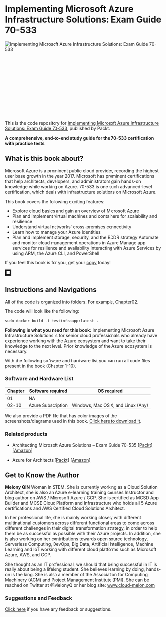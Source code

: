 # Implementing Microsoft Azure Infrastructure Solutions: Exam Guide 70-533

<a href="https://www.packtpub.com/virtualization-and-cloud/implementing-microsoft-azure-infrastructure-solutions-exam-guide-70-533?utm_source=github&utm_medium=repository&utm_campaign=9781789137958 "><img src="https://d1ldz4te4covpm.cloudfront.net/sites/default/files/imagecache/ppv4_main_book_cover/B010421.png" alt="Implementing Microsoft Azure Infrastructure Solutions: Exam Guide 70-533" height="256px" align="right"></a>

This is the code repository for [Implementing Microsoft Azure Infrastructure Solutions: Exam Guide 70-533](https://www.packtpub.com/virtualization-and-cloud/implementing-microsoft-azure-infrastructure-solutions-exam-guide-70-533?utm_source=github&utm_medium=repository&utm_campaign=9781789137958), published by Packt.

**A comprehensive, end-to-end study guide for the 70-533 certification with practice tests**

## What is this book about?
Microsoft Azure is a prominent public cloud provider, recording the highest user base growth in the year 2017. Microsoft has prominent certifications that help architects, developers, and administrators gain hands-on knowledge while working on Azure. 70-533 is one such advanced-level certification, which deals with infrastructure solutions on Microsoft Azure.

This book covers the following exciting features:
* Explore cloud basics and gain an overview of Microsoft Azure 
* Plan and implement virtual machines and containers for scalability and resilience 
* Understand virtual networks' cross-premises connectivity 
* Learn how to manage your Azure identities 
* Plan and implement storage, security, and the BCDR strategy 
Automate and monitor cloud management operations in Azure 
Manage app services for resilience and availability 
Interacting with Azure Services by using ARM, the Azure CLI, and PowerShell 

If you feel this book is for you, get your [copy](https://www.amazon.com/dp/1-789-13795-0) today!

<a href="https://www.packtpub.com/?utm_source=github&utm_medium=banner&utm_campaign=GitHubBanner"><img src="https://raw.githubusercontent.com/PacktPublishing/GitHub/master/GitHub.png" 
alt="https://www.packtpub.com/" border="5" /></a>

## Instructions and Navigations
All of the code is organized into folders. For example, Chapter02.

The code will look like the following:
```
sudo docker build -t testinfraapp:latest .
```

**Following is what you need for this book:**
Implementing Microsoft Azure Infrastructure Solutions is for senior cloud professionals who already have experience working with the Azure ecosystem and want to take their knowledge to the next level. Prior knowledge of the Azure ecosystem is necessary.

With the following software and hardware list you can run all code files present in the book (Chapter 1-10).
### Software and Hardware List
| Chapter | Software required | OS required |
| -------- | ------------------------------------ | ----------------------------------- |
| 01 | NA |  |
| 02-10 | Azure Subscription | Windows, Mac OS X, and Linux (Any) |



We also provide a PDF file that has color images of the screenshots/diagrams used in this book. [Click here to download it](https://www.packtpub.com/sites/default/files/downloads/ImplementingMicrosoftAzureInfrastructureSolutionsExamGuide70533_ColorImages.pdf).

### Related products
* Architecting Microsoft Azure Solutions – Exam Guide 70-535 [[Packt]](https://www.packtpub.com/virtualization-and-cloud/architecting-microsoft-azure-solutions-exam-guide-70-535?utm_source=github&utm_medium=repository&utm_campaign=9781788991735) [[Amazon]](https://www.amazon.com/dp/1-788-99173-7)

* Azure for Architects [[Packt]](https://www.packtpub.com/virtualization-and-cloud/azure-architects?utm_source=github&utm_medium=repository&utm_campaign=9781788397391) [[Amazon]](https://www.amazon.com/dp/1-788-39739-8)

## Get to Know the Author
**Melony QIN**
Woman in STEM. She is currently working as a Cloud Solution Architect, she is also an Azure e-learning training courses Instructor and blog author on AWS / Microsoft Azure / GCP. She is certified as MCSD App Builder and MCSE Cloud Platform and Infrastructure who holds all 5 Azure certifications and AWS Certified Cloud Solutions Architect.

In her professional life, she is mainly working closely with different multinational customers across different functional areas to come across different challenges in their digital transformation strategy, in order to help them be as successful as possible with their Azure projects. In addition, she is also working on her contributions towards open source technology, Serverless Computing, DevOps, Big Data, Artificial Intelligence, Machine Learning and IoT working with different cloud platforms such as Microsoft Azure, AWS, and GCP. 

She thought as an IT professional, we should that being successful in IT is really about being a lifelong student. She believes learning by doing, hands-on is the king. She is also a member of the Association for Computing Machinery (ACM) and Project Management Institute (PMI). She can be reached on Twitter at @MelonyQ or her blog site: www.cloud-melon.com


### Suggestions and Feedback
[Click here](https://docs.google.com/forms/d/e/1FAIpQLSdy7dATC6QmEL81FIUuymZ0Wy9vH1jHkvpY57OiMeKGqib_Ow/viewform) if you have any feedback or suggestions.


